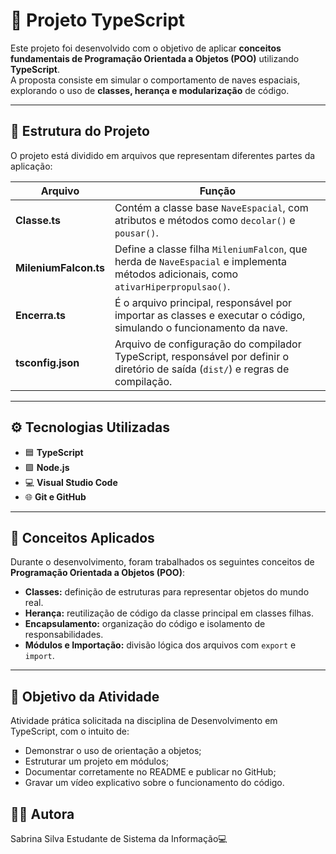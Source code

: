 # 🚀 Projeto TypeScript 

Este projeto foi desenvolvido com o objetivo de aplicar **conceitos fundamentais de Programação Orientada a Objetos (POO)** utilizando **TypeScript**.  
A proposta consiste em simular o comportamento de naves espaciais, explorando o uso de **classes, herança e modularização** de código.

---

## 🧩 Estrutura do Projeto

O projeto está dividido em arquivos que representam diferentes partes da aplicação:

| Arquivo | Função |
|----------|--------|
| **Classe.ts** | Contém a classe base `NaveEspacial`, com atributos e métodos como `decolar()` e `pousar()`. |
| **MileniumFalcon.ts** | Define a classe filha `MileniumFalcon`, que herda de `NaveEspacial` e implementa métodos adicionais, como `ativarHiperpropulsao()`. |
| **Encerra.ts** | É o arquivo principal, responsável por importar as classes e executar o código, simulando o funcionamento da nave. |
| **tsconfig.json** | Arquivo de configuração do compilador TypeScript, responsável por definir o diretório de saída (`dist/`) e regras de compilação. |

---

## ⚙️ Tecnologias Utilizadas

- 🟦 **TypeScript**
- 🟩 **Node.js**
- 💻 **Visual Studio Code**
- 🌐 **Git e GitHub**

---

## 🧠 Conceitos Aplicados

Durante o desenvolvimento, foram trabalhados os seguintes conceitos de **Programação Orientada a Objetos (POO)**:

- **Classes:** definição de estruturas para representar objetos do mundo real.  
- **Herança:** reutilização de código da classe principal em classes filhas.  
- **Encapsulamento:** organização do código e isolamento de responsabilidades.  
- **Módulos e Importação:** divisão lógica dos arquivos com `export` e `import`.  

---

## 🎯 Objetivo da Atividade

 Atividade prática solicitada na disciplina de Desenvolvimento em TypeScript, com o intuito de:
  
- Demonstrar o uso de orientação a objetos;
- Estruturar um projeto em módulos;
- Documentar corretamente no README e publicar no GitHub;
- Gravar um vídeo explicativo sobre o funcionamento do código.

## 🧑‍💻 Autora

Sabrina Silva
Estudante de Sistema da Informação💻
